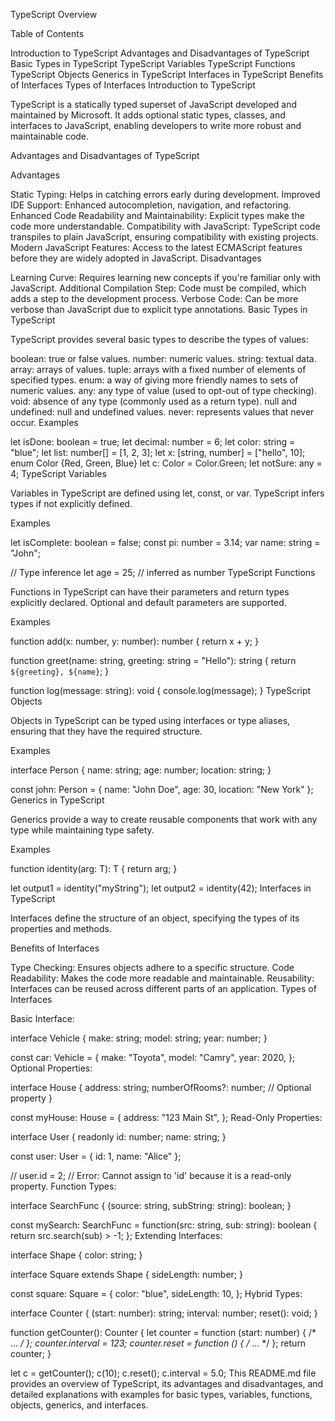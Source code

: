 TypeScript Overview

Table of Contents

Introduction to TypeScript
Advantages and Disadvantages of TypeScript
Basic Types in TypeScript
TypeScript Variables
TypeScript Functions
TypeScript Objects
Generics in TypeScript
Interfaces in TypeScript
Benefits of Interfaces
Types of Interfaces
Introduction to TypeScript

TypeScript is a statically typed superset of JavaScript developed and maintained by Microsoft. It adds optional static types, classes, and interfaces to JavaScript, enabling developers to write more robust and maintainable code.

Advantages and Disadvantages of TypeScript

Advantages

Static Typing: Helps in catching errors early during development.
Improved IDE Support: Enhanced autocompletion, navigation, and refactoring.
Enhanced Code Readability and Maintainability: Explicit types make the code more understandable.
Compatibility with JavaScript: TypeScript code transpiles to plain JavaScript, ensuring compatibility with existing projects.
Modern JavaScript Features: Access to the latest ECMAScript features before they are widely adopted in JavaScript.
Disadvantages

Learning Curve: Requires learning new concepts if you're familiar only with JavaScript.
Additional Compilation Step: Code must be compiled, which adds a step to the development process.
Verbose Code: Can be more verbose than JavaScript due to explicit type annotations.
Basic Types in TypeScript

TypeScript provides several basic types to describe the types of values:

boolean: true or false values.
number: numeric values.
string: textual data.
array: arrays of values.
tuple: arrays with a fixed number of elements of specified types.
enum: a way of giving more friendly names to sets of numeric values.
any: any type of value (used to opt-out of type checking).
void: absence of any type (commonly used as a return type).
null and undefined: null and undefined values.
never: represents values that never occur.
Examples

let isDone: boolean = true;
let decimal: number = 6;
let color: string = "blue";
let list: number[] = [1, 2, 3];
let x: [string, number] = ["hello", 10];
enum Color {Red, Green, Blue}
let c: Color = Color.Green;
let notSure: any = 4;
TypeScript Variables

Variables in TypeScript are defined using let, const, or var. TypeScript infers types if not explicitly defined.

Examples

let isComplete: boolean = false;
const pi: number = 3.14;
var name: string = "John";

// Type inference
let age = 25; // inferred as number
TypeScript Functions

Functions in TypeScript can have their parameters and return types explicitly declared. Optional and default parameters are supported.

Examples

function add(x: number, y: number): number {
  return x + y;
}

function greet(name: string, greeting: string = "Hello"): string {
  return `${greeting}, ${name}`;
}

function log(message: string): void {
  console.log(message);
}
TypeScript Objects

Objects in TypeScript can be typed using interfaces or type aliases, ensuring that they have the required structure.

Examples

interface Person {
  name: string;
  age: number;
  location: string;
}

const john: Person = {
  name: "John Doe",
  age: 30,
  location: "New York"
};
Generics in TypeScript

Generics provide a way to create reusable components that work with any type while maintaining type safety.

Examples

function identity<T>(arg: T): T {
  return arg;
}

let output1 = identity<string>("myString");
let output2 = identity<number>(42);
Interfaces in TypeScript

Interfaces define the structure of an object, specifying the types of its properties and methods.

Benefits of Interfaces

Type Checking: Ensures objects adhere to a specific structure.
Code Readability: Makes the code more readable and maintainable.
Reusability: Interfaces can be reused across different parts of an application.
Types of Interfaces

Basic Interface:

interface Vehicle {
  make: string;
  model: string;
  year: number;
}

const car: Vehicle = {
  make: "Toyota",
  model: "Camry",
  year: 2020,
};
Optional Properties:

interface House {
  address: string;
  numberOfRooms?: number; // Optional property
}

const myHouse: House = {
  address: "123 Main St",
};
Read-Only Properties:

interface User {
  readonly id: number;
  name: string;
}

const user: User = {
  id: 1,
  name: "Alice"
};

// user.id = 2; // Error: Cannot assign to 'id' because it is a read-only property.
Function Types:

interface SearchFunc {
  (source: string, subString: string): boolean;
}

const mySearch: SearchFunc = function(src: string, sub: string): boolean {
  return src.search(sub) > -1;
};
Extending Interfaces:

interface Shape {
  color: string;
}

interface Square extends Shape {
  sideLength: number;
}

const square: Square = {
  color: "blue",
  sideLength: 10,
};
Hybrid Types:

interface Counter {
  (start: number): string;
  interval: number;
  reset(): void;
}

function getCounter(): Counter {
  let counter = <Counter>function (start: number) { /* ... */ };
  counter.interval = 123;
  counter.reset = function () { /* ... */ };
  return counter;
}

let c = getCounter();
c(10);
c.reset();
c.interval = 5.0;
This README.md file provides an overview of TypeScript, its advantages and disadvantages, and detailed explanations with examples for basic types, variables, functions, objects, generics, and interfaces.

